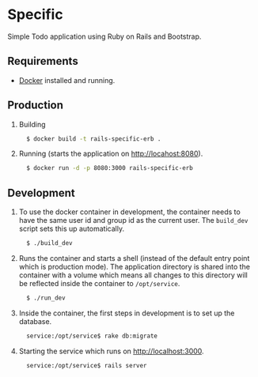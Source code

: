 # Specific

Simple Todo application using Ruby on Rails and Bootstrap.

## Requirements

* [Docker](https://www.docker.com/) installed and running.

## Production

1. Building

      ```bash
        $ docker build -t rails-specific-erb .
      ```

1. Running (starts the application on [http://locahost:8080](http://locahost:8080)).

      ```bash
        $ docker run -d -p 8080:3000 rails-specific-erb
      ```

## Development

1. To use the docker container in development, the container needs to have the same user id and group id as the current user. The ``build_dev`` script sets this up automatically.

      ```bash
        $ ./build_dev
      ```

1. Runs the container and starts a shell (instead of the default entry point which is production mode). The application directory is shared into the container with a volume which means all changes to this directory will be reflected inside the container to ``/opt/service``.

      ```bash
        $ ./run_dev
      ```

1. Inside the container, the first steps in development is to set up the database.

      ```bash
        service:/opt/service$ rake db:migrate
      ```

1. Starting the service which runs on [http://localhost:3000](http://localhost:3000).

      ```bash
        service:/opt/service$ rails server
      ```
